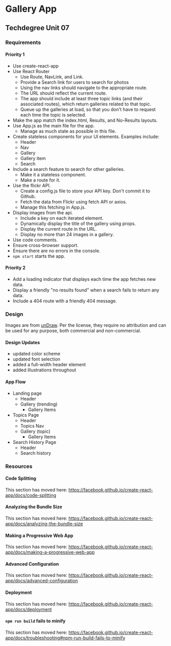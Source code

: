 # Gallery App

## Techdegree Unit 07

### Requirements

#### Priority 1

- Use create-react-app
- Use React Router
  - Use Route, NavLink, and Link.
  - Provide a Search link for users to search for photos
  - Using the nav links should navigate to the appropriate route.
  - The URL should reflect the current route.
  - The app should include at least three topic links (and their associated routes), which return galleries related to that topic.
  - Queue up the galleries at load, so that you don't have to request each time the topic is selected.
- Make the app match the index.html, Results, and No-Results layouts.
- Use App.js as the main file for the app.
  - Manage as much state as possible in this file.
- Create stateless components for your UI elements. Examples include:
  - Header
  - Nav
  - Gallery
  - Gallery item
  - Search
- Include a search feature to search for other galleries.
  - Make it a stateless component.
  - Make a route for it.
- Use the flickr API.
  - Create a config.js file to store your API key. Don't commit it to Github.
  - Fetch the data from Flickr using fetch API or axios.
  - Manage this fetching in App.js.
- Display images from the api.
  - Include a key on each iterated element.
  - Dynamically display the title of the gallery using props.
  - Display the current route in the URL.
  - Display no more than 24 images in a gallery.
- Use code comments.
- Ensure cross-browser support.
- Ensure there are no errors in the console.
- `npm start` starts the app.

#### Priority 2

- Add a loading indicator that displays each time the app fetches new data.
- Display a friendly "no results found" when a search fails to return any data.
- Include a 404 route with a friendly 404 message.

### Design

Images are from [unDraw](https://undraw.co/). Per the license, they require no attribution and can be used for any purpose, both commercial and non-commercial.

#### Design Updates

- updated color scheme
- updated font selection
- added a full-width header element
- added illustrations throughout

#### App Flow

- Landing page
  - Header
  - Gallery (trending)
    - Gallery Items
- Topics Page
  - Header
  - Topics Nav
  - Gallery (topic)
    - Gallery Items
- Search History Page
  - Header
  - Search history

### Resources

#### Code Splitting

This section has moved here: https://facebook.github.io/create-react-app/docs/code-splitting

#### Analyzing the Bundle Size

This section has moved here: https://facebook.github.io/create-react-app/docs/analyzing-the-bundle-size

#### Making a Progressive Web App

This section has moved here: https://facebook.github.io/create-react-app/docs/making-a-progressive-web-app

#### Advanced Configuration

This section has moved here: https://facebook.github.io/create-react-app/docs/advanced-configuration

#### Deployment

This section has moved here: https://facebook.github.io/create-react-app/docs/deployment

#### `npm run build` fails to minify

This section has moved here: https://facebook.github.io/create-react-app/docs/troubleshooting#npm-run-build-fails-to-minify
